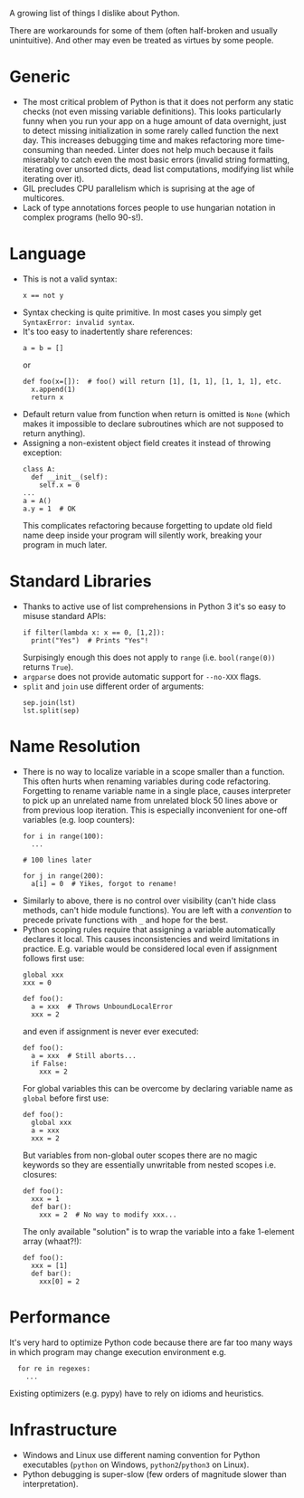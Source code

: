 A growing list of things I dislike about Python.

There are workarounds for some of them (often half-broken and usually unintuitive).
And other may even be treated as virtues by some people.

# Generic

* The most critical problem of Python is that it does not perform any static checks
  (not even missing variable definitions).
  This looks particularly funny when you run your app
  on a huge amount of data overnight, just to detect missing initialization in some
  rarely called function the next day.
  This increases debugging time and makes refactoring more time-consuming
  than needed. Linter does not help much because it fails miserably
  to catch even the most basic errors (invalid string formatting,
  iterating over unsorted dicts, dead list computations, modifying list while iterating
  over it).
* GIL precludes CPU parallelism which is suprising at the age of multicores.
* Lack of type annotations forces people to use hungarian notation
  in complex programs (hello 90-s!).

# Language

* This is not a valid syntax:
  ```
  x == not y
  ```
* Syntax checking is quite primitive. In most cases you simply get `SyntaxError: invalid syntax`.
* It's too easy to inadertently share references:
  ```
  a = b = []
  ```
  or
  ```
  def foo(x=[]):  # foo() will return [1], [1, 1], [1, 1, 1], etc.
    x.append(1)
    return x
  ```
* Default return value from function when return is omitted is `None`
  (which makes it impossible to declare subroutines which are not supposed
  to return anything).
* Assigning a non-existent object field creates it instead of throwing exception:
  ```
  class A:
    def __init__(self):
      self.x = 0
  ...
  a = A()
  a.y = 1  # OK
  ```
  This complicates refactoring because forgetting to update old field name
  deep inside your program will silently work, breaking your program in
  much later.

# Standard Libraries

* Thanks to active use of list comprehensions in Python 3 it's so easy
  to misuse standard APIs:
  ```
  if filter(lambda x: x == 0, [1,2]):
    print("Yes")  # Prints "Yes"!
  ```
  Surpisingly enough this does not apply to `range` (i.e. `bool(range(0))` returns `True`).
* `argparse` does not provide automatic support for `--no-XXX` flags.
* `split` and `join` use different order of arguments:
  ```
  sep.join(lst)
  lst.split(sep)
  ```

# Name Resolution

* There is no way to localize variable in a scope smaller than a function.
  This often hurts when renaming variables during code refactoring.
  Forgetting to rename variable name in a single place, causes interpreter
  to pick up an unrelated name from unrelated block 50 lines above or
  from previous loop iteration.
  This is especially inconvenient for one-off variables (e.g. loop counters):
  ```
  for i in range(100):
    ...
  
  # 100 lines later
  
  for j in range(200):
    a[i] = 0  # Yikes, forgot to rename!
  ```
* Similarly to above, there is no control over visibility (can't hide class methods,
  can't hide module functions). You are left with a _convention_ to precede
  private functions with `_` and hope for the best.
* Python scoping rules require that assigning a variable automatically declares it local.
  This causes inconsistencies and weird limitations in practice. E.g. variable would
  be considered local even if assignment follows first use:
  ```
  global xxx
  xxx = 0

  def foo():
    a = xxx  # Throws UnboundLocalError
    xxx = 2
  ```
  and even if assignment is never ever executed:
  ```
  def foo():
    a = xxx  # Still aborts...
    if False:
      xxx = 2
  ```
  For global variables this can be overcome by declaring variable name as `global`
  before first use:
  ```
  def foo():
    global xxx
    a = xxx
    xxx = 2
  ```
  But variables from non-global outer scopes there are no magic keywords so they
  are essentially unwritable from nested scopes i.e. closures:
  ```
  def foo():
    xxx = 1
    def bar():
      xxx = 2  # No way to modify xxx...
  ```
  The only available "solution" is to wrap the variable into a fake 1-element array
  (whaat?!):
  ```
  def foo():
    xxx = [1]
    def bar():
      xxx[0] = 2
  ```

# Performance

It's very hard to optimize Python code because there are far too many ways
in which program may change execution environment e.g.
```
  for re in regexes:
    ...
```
Existing optimizers (e.g. pypy) have to rely on idioms and heuristics.

# Infrastructure

* Windows and Linux use different naming convention for Python executables
  (`python` on Windows, `python2`/`python3` on Linux).
* Python debugging is super-slow (few orders of magnitude slower than
  interpretation).
